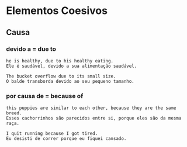 # Elementos Coesivos

## Causa

### devido a = due to

    he is healthy, due to his healthy eating.
    Ele é saudável, devido a sua alimentação saudável.

    The bucket overflow due to its small size. 
    O balde transborda devido ao seu pequeno tamanho.

### por causa de = because of

    this puppies are similar to each other, because they are the same breed.
    Esses cachorrinhos são parecidos entre si, porque eles são da mesma raça.

    I quit running because I got tired.
    Eu desisti de correr porque eu fiquei cansado.

   


